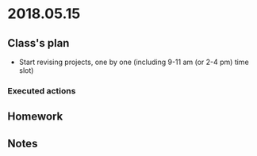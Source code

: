 # 2018.05.15 #

## Class's plan ##
- Start revising projects, one by one (including 9-11 am (or 2-4 pm) time slot)

### Executed actions ##

## Homework ##

## Notes ##
